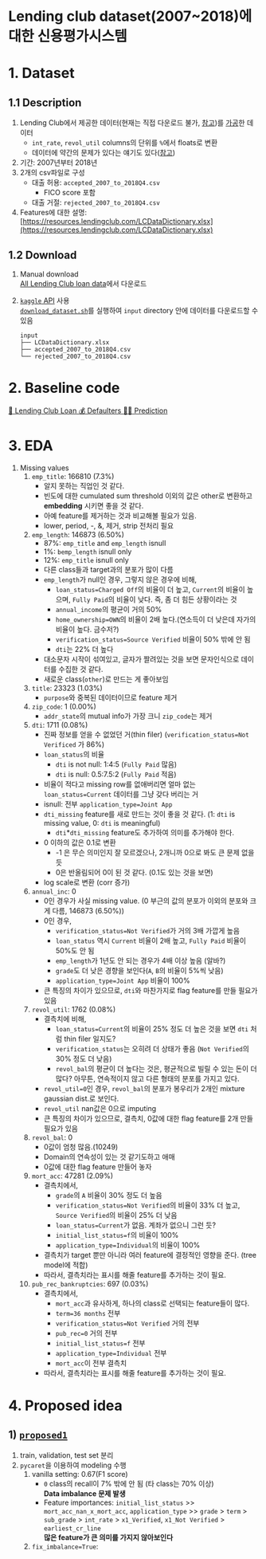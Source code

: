 # Lending club dataset(2007~2018)에 대한 신용평가시스템

# 1. Dataset
## 1.1 Description
1. Lending Club에서 제공한 데이터(현재는 직접 다운로드 불가, [참고](https://www.kaggle.com/datasets/wordsforthewise/lending-club/discussion/317467))를 [가공](https://github.com/nateGeorge/preprocess_lending_club_data)한 데이터
   - `int_rate`, `revol_util` columns의 단위를 `%`에서 floats로 변환
   - 데이터에 약간의 문제가 있다는 얘기도 있다([참고](https://www.kaggle.com/datasets/wordsforthewise/lending-club/discussion/170691))
2. 기간: 2007년부터 2018년 
3. 2개의 csv파일로 구성
   - 대출 허용: `accepted_2007_to_2018Q4.csv`
     - FICO score 포함
   - 대출 거절: `rejected_2007_to_2018Q4.csv`
4. Features에 대한 설명: [https://resources.lendingclub.com/LCDataDictionary.xlsx](https://resources.lendingclub.com/LCDataDictionary.xlsx)


## 1.2 Download
1. Manual download \
[All Lending Club loan data](https://www.kaggle.com/datasets/wordsforthewise/lending-club)에서 다운로드

2. [`kaggle` API]((https://www.kaggle.com/docs/api)) 사용 \
[`download_dataset.sh`](download_dataset.sh)를 실행하여 `input` directory 안에 데이터를 다운로드할 수 있음
    ```
    input
    ├── LCDataDictionary.xlsx
    ├── accepted_2007_to_2018Q4.csv
    └── rejected_2007_to_2018Q4.csv
    ```


# 2. Baseline code
[🏦 Lending Club Loan 💰 Defaulters 🏃‍♂ Prediction](https://www.kaggle.com/code/faressayah/lending-club-loan-defaulters-prediction)


# 3. EDA
1. Missing values
    1. `emp_title`: 166810 (7.3%)
       - 알지 못하는 직업인 것 같다.
       - 빈도에 대한 cumulated sum threshold 이외의 값은 other로 변환하고 **embedding** 시키면 좋을 것 같다.
       - 아예 feature를 제거하는 것과 비교해볼 필요가 있음.
       - lower, period, -, &,  제거, strip 전처리 필요
    2. `emp_length`: 146873 (6.50%)
       - 87%: `emp_title` and `emp_length` isnull
       - 1%: `bemp_length` isnull only
       - 12%: `emp_title` isnull only
       - 다른 class들과 target과의 분포가 많이 다름 
       - `emp_length`가 null인 경우, 그렇지 않은 경우에 비해,
         - `loan_status=Charged Off`의 비율이 더 높고, `Current`의 비율이 높으며, `Fully Paid`의 비율이 낮다. 즉, 좀 더 힘든 상황이라는 것
         - `annual_income`의 평균이 거의 50%
         - `home_ownership=OWN`의 비율이 2배 높다.(연소득이 더 낮은데 자가의 비율이 높다. 금수저?)
         - `verification_status=Source Verified` 비율이 50% 밖에 안 됨
         - `dti`는 22% 더 높다
       - 대소문자 시작이 섞여있고, 글자가 짤려있는 것을 보면 문자인식으로 데이터를 수집한 것 같다.
       - 새로운 class(`other`)로 만드는 게 좋아보임
    3. `title`: 23323 (1.03%)
       - `purpose`와 중복된 데이터이므로 feature 제거
    4. `zip_code`: 1 (0.00%)
       - `addr_state`의 mutual info가 가장 크니 `zip_code`는 제거
    5. `dti`: 1711 (0.08%)
       - 진짜 정보를 얻을 수 없었던 거(thin filer) (`verification_status=Not Verificed` 가 86%)
       - `loan_status`의 비율
         - `dti` is not null: 1:4:5 (`Fully Paid` 많음)
         - `dti` is null: 0.5:7.5:2 (`Fully Paid` 적음)
       - 비율이 적다고 missing row를 없애버리면 얼마 없는 `loan_status=Current` 데이터를 그냥 갖다 버리는 거
       - isnull: 전부 `application_type=Joint App`
       - `dti_missing` feature를 새로 만드는 것이 좋을 것 같다. (1: `dti` is missing value, 0: `dti` is meaningful)
         - `dti`*`dti_missing` feature도 추가하여 의미를 추가해야 한다. 
       - 0 이하의 값은 0.1로 변환
         - -1 은 무슨 의미인지 잘 모르겠으나, 2개니까 0으로 봐도 큰 문제 없을 듯
         - 0은 반올림되어 0이 된 것 같다. (0.1도 있는 것을 보면)
       - log scale로 변환 (corr 증가)
    6. `annual_inc`: 0
       - 0인 경우가 사실 missing value. (0 부근의 값의 분포가 이외의 분포와 크게 다름, 146873 (6.50%))
       - 0인 경우,
         - `verification_status=Not Verified`가 거의 3배 가깝게 높음
         - `loan_status` 역시 `Current` 비율이 2배 높고, `Fully Paid` 비율이 50%도 안 됨
         - `emp_length`가 1년도 안 되는 경우가 4배 이상 높음 (알바?)
         - `grade`도 더 낮은 경향을 보인다(`A`, `B`의 비율이 5%씩 낮음)
         - `application_type=Joint App` 비율이 100%
       - 큰 특징의 차이가 있으므로, `dti`와 마찬가지로 flag feature를 만들 필요가 있음
    7. `revol_util`: 1762 (0.08%)
       - 결측치에 비해,
         - `loan_status=Current`의 비율이 25% 정도 더 높은 것을 보면 `dti` 처럼 thin filer 일지도?
         - `verification_status`는 오히려 더 상태가 좋음 (`Not Verified`의 30% 정도 더 낮음)
         - `revol_bal`의 평균이 더 높다는 것은, 평균적으로 빌릴 수 있는 돈이 더 많다? 아무튼, 연속적이지 않고 다른 형태의 분포를 가지고 있다.
       - `revol_util=0`인 경우, `revol_bal`의 분포가 봉우리가 2개인 mixture gaussian dist.로 보인다.
       - `revol_util` nan값은 0으로 imputing
       - 큰 특징의 차이가 있으므로, 결측치, 0값에 대한 flag feature를 2개 만들 필요가 있음
    8. `revol_bal`: 0
       - 0값이 엄청 많음.(10249)
       - Domain의 연속성이 있는 것 같기도하고 애매
       - 0값에 대한 flag feature 만들어 놓자
    9. `mort_acc`: 47281 (2.09%)
       - 결측치에서,
         - `grade`의 `A` 비율이 30% 정도 더 높음
         - `verification_status=Not Verified`의 비율이 33% 더 높고, `Source Verified`의 비율이 25% 더 낮음
         - `loan_status=Current`가 없음. 계좌가 없으니 그런 듯?
         - `initial_list_status=f`의 비율이 100%
         - `application_type=Individual`의 비율이 100%
       - 결측치가 target 뿐만 아니라 여러 feature에 결정적인 영향을 준다. (tree model에 적합)
       - 따라서, 결측치라는 표시를 해줄 feature를 추가하는 것이 필요.
    10. `pub_rec_bankruptcies`: 697 (0.03%)
        - 결측치에서,
          - `mort_acc`과 유사하게, 하나의 class로 선택되는 feature들이 많다.
          - `term=36 months` 전부
          - `verification_status=Not Verified` 거의 전부
          - `pub_rec=0` 거의 전부
          - `initial_list_status=f` 전부
          - `application_type=Individual` 전부
          - `mort_acc`이 전부 결측치
        - 따라서, 결측치라는 표시를 해줄 feature를 추가하는 것이 필요.


# 4. Proposed idea
## 1) [`proposed1`](proposed1.ipynb)
1. train, validation, test set 분리
2. `pycaret`을 이용하여 modeling 수행
   1. vanilla setting: 0.67(F1 score)
      - `0` class의 recall이 7% 밖에 안 됨 (타 class는 70% 이상)\
      **Data imbalance 문제 발생**
      - Feature importances: `initial_list_status` >> `mort_acc_nan_x_mort_acc`, `application_type` >> `grade` > `term` > `sub_grade` > `int_rate` > `x1_Verified`, `x1_Not Verified` > `earliest_cr_line` \
      **많은 feature가 큰 의미를 가지지 않아보인다**
   2. `fix_imbalance=True`: 